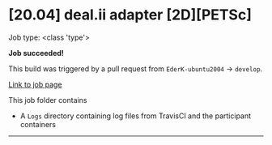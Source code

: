 # [20.04] deal.ii adapter [2D][PETSc]

Job type: <class 'type'>



**Job succeeded!**



This build was triggered by a pull request from `EderK-ubuntu2004` → `develop`.



[Link to job page]({[job_link]})


This job folder contains
- A `Logs` directory containing log files from TravisCI and the participant containers


---

